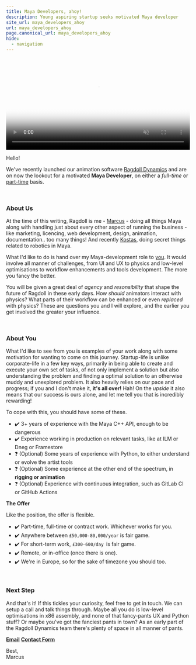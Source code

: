 ```yaml
---
title: Maya Developers, ahoy!
description: Young aspiring startup seeks motivated Maya developer
site_url: maya_developers_ahoy
url: maya_developers_ahoy
page.canonical_url: maya_developers_ahoy
hide:
  - navigation
---
```


<video autoplay poster="https://user-images.githubusercontent.com/2152766/130347716-7f2ad974-f99b-475b-b971-c71c4baab061.png" class="poster" muted="muted" loop="loop" width=100%>
    <source src="https://user-images.githubusercontent.com/2152766/130347157-1e8a4014-2a28-4955-b5ec-ed53d191340b.mp4" type="video/mp4">
</video>

Hello!

We've recently launched our animation software [Ragdoll Dynamics](https://ragdolldynamics.com) and are on now the lookout for a motivated **Maya Developer**, on either a *full-time* or <u>part-time</u> basis.

<br>

### About Us

At the time of this writing, Ragdoll is me - [Marcus](https://www.linkedin.com/in/marcusottosson/) - doing all things Maya along with handling just about every other aspect of running the business - like marketing, licencing, web development, design, animation, documentation.. too many things! And recently [Kostas](https://www.linkedin.com/in/konstantinoschatzilygeroudis/), doing secret things related to robotics in Maya.

What I'd like to do is hand over my Maya-development role to <u>you</u>. It would involve all manner of challenges, from UI and UX to physics and low-level optimisations to workflow enhancements and tools development. The more you fancy the better.

You will be given a great deal of *agency* and *resonsibility* that shape the future of Ragdoll in these early days. How *should* animators interact with physics? What parts of their workflow can be enhanced or even *replaced* with physics? These are questions you and I will explore, and the earlier you get involved the greater your influence.

<br>

### About You

What I'd like to see from you is examples of your work along with some motivation for wanting to come on this journey. Startup-life is unlike corporate-life in a few key ways, primarily in being able to create and execute your own set of tasks, of not only implement a solution but also understanding the problem and finding a optimal solution to an otherwise muddy and unexplored problem. It also heavily relies on our pace and progress; if you and I don't make it, **it's all over!** Hah! On the *upside* it also means that our success is ours alone, and let me tell you that is incredibly rewarding!

To cope with this, you should have some of these.

- ✔️ 3+ years of experience with the Maya C++ API, enough to be dangerous
- ✔️ Experience working in production on relevant tasks, like at ILM or Dneg or Framestore
- ❓ (Optional) Some years of experience with Python, to either understand or evolve the artist tools
- ❓ (Optional) Some experience at the other end of the spectrum, in **rigging or animation**
- ❓ (Optional) Experience with continuous integration, such as GitLab CI or GitHub Actions

**The Offer**

Like the position, the offer is flexible.

- ✔️ Part-time, full-time or contract work. Whichever works for you.
- ✔️ Anywhere between `£50,000-80,000/year` is fair game.
- ✔️ For short-term work, `£300-600/day `is fair game.
- ✔️ Remote, or in-office (once there is one).
- ✔️ We're in Europe, so for the sake of timezone you should too.

<br>

### Next Step

And that's it! If this tickles your curiosity, feel free to get in touch. We can setup a call and talk things through. Maybe all you do is low-level optimisations in x86 assembly, and none of that fancy-pants UX and Python stuff? Or maybe you've got the fanciest pants in town? As an early part of the Ragdoll Dynamics team there's plenty of space in all manner of pants.

<div class="hboxlayout justify-left">
<a href="mailto:contact@ragdolldynamics.com" class="button blue"><b>Email</b></a>
<a href="https://ragdolldynamics.com/contact" class="button red"><b>Contact Form</b></a>
</div>

Best,<br>
Marcus